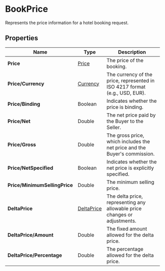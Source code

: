 # BookPrice

Represents the price information for a hotel booking request.

## Properties

| Name | Type | Description |
|------|------|-------------|
| **Price** | [Price](/docs/apis/for-sellers/connectors-pull-developers-api/api-reference/price) | The price of the booking. |
| **Price/Currency** | [Currency](/docs/apis/for-sellers/connectors-pull-developers-api/api-reference/currency) | The currency of the price, represented in ISO 4217 format (e.g., USD, EUR). |
| **Price/Binding** | Boolean | Indicates whether the price is binding. |
| **Price/Net** | Double | The net price paid by the Buyer to the Seller. |
| **Price/Gross** | Double | The gross price, which includes the net price and the Buyer's commission. |
| **Price/NetSpecified** | Boolean | Indicates whether the net price is explicitly specified. |
| **Price/MinimumSellingPrice** | Double | The minimum selling price. |
| **DeltaPrice** | [DeltaPrice](/docs/apis/for-sellers/connectors-pull-developers-api/api-reference/deltaprice) | The delta price, representing any allowable price changes or adjustments. |
| **DeltaPrice/Amount** | Double | The fixed amount allowed for the delta price. |
| **DeltaPrice/Percentage** | Double | The percentage allowed for the delta price. |
